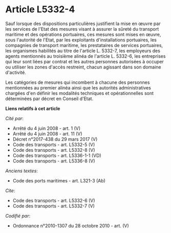 # Article L5332-4

Sauf lorsque des dispositions particulières justifient la mise en œuvre par les services de l'Etat des mesures visant à
assurer la sûreté du transport maritime et des opérations portuaires, ces mesures sont mises en œuvre, sous l'autorité de
l'Etat, par les exploitants d'installations portuaires, les compagnies de transport maritime, les prestataires de services
portuaires, les organismes habilités au titre de l'article L. 5332-7, les employeurs des agents mentionnés au troisième
alinéa de l'article L. 5332-6, les entreprises qui leur sont liées par contrat et les autres personnes autorisées à occuper
ou utiliser les zones d'accès restreint, chacun agissant dans son domaine d'activité. 

Les catégories de mesures qui incombent à chacune des personnes mentionnées au premier alinéa ainsi que les autorités
administratives chargées d'en définir les modalités techniques et opérationnelles sont déterminées par décret en Conseil
d'Etat.

**Liens relatifs à cet article**

_Cité par_:

  - Arrêté du 4 juin 2008 - art. 1 (V)
  - Arrêté du 4 juin 2008 - art. 11 (V)
  - Décret n°2017-438 du 29 mars 2017 (V)
  - Code des transports - art. L5332-5 (V)
  - Code des transports - art. L5332-8 (V)
  - Code des transports - art. L5336-1-1 (VD)
  - Code des transports - art. L5336-8 (V)

_Anciens textes_:

  - Code des ports maritimes - art. L321-3 (Ab)

_Cite_:

  - Code des transports - art. L5332-6 (V)
  - Code des transports - art. L5332-7 (V)

_Codifié par_:

  - Ordonnance n°2010-1307 du 28 octobre 2010 - art. (V)
